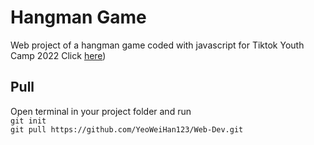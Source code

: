 # Hangman Game
Web project of a hangman game coded with javascript for Tiktok Youth Camp 2022
Click [here](https://yeoweihan123.github.io/))

## Pull
Open terminal in your project folder and run\
`git init`\
`git pull https://github.com/YeoWeiHan123/Web-Dev.git`
